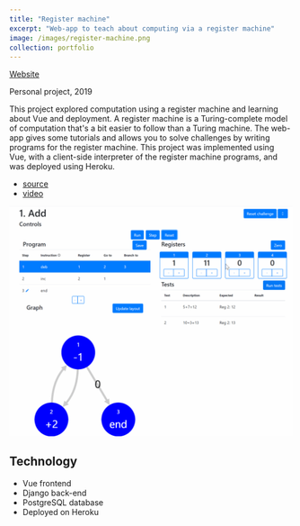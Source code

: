 ```yaml
---
title: "Register machine"
excerpt: "Web-app to teach about computing via a register machine"
image: /images/register-machine.png
collection: portfolio
---
```


[Website](https://registermachine.com)

Personal project, 2019

This project explored computation using a register machine and learning about Vue and deployment. A register machine is a Turing-complete model of computation that's a bit easier to follow than a Turing
machine. The web-app gives some tutorials and allows you to solve challenges by writing
programs for the register machine. This project was implemented using Vue, with a client-side interpreter of the register machine programs, and was deployed using Heroku.

- [source](https://github.com/jsinkers/register-machine)
- [video](https://youtu.be/9eTyqoDCcc4)

![Register machine example](/images/register-machine.gif)

## Technology

- Vue frontend
- Django back-end
- PostgreSQL database
- Deployed on Heroku
